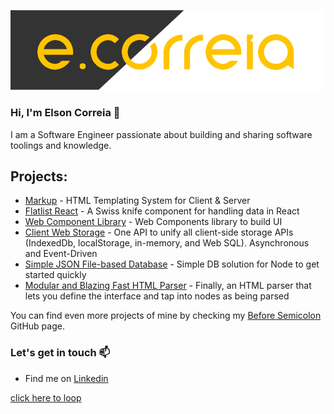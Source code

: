 ![ecorreia](https://github.com/ECorreia45/ECorreia45/blob/main/ecorreia-cover%402x.png)
### Hi, I'm Elson Correia 👋
I am a Software Engineer passionate about building and sharing software toolings and knowledge.


## Projects:
- [Markup](https://markup.beforesemicolon.com/) - HTML Templating System for Client & Server
- [Flatlist React](https://www.npmjs.com/package/flatlist-react) - A Swiss knife component for handling data in React
- [Web Component Library](https://github.com/beforesemicolon/cwco) - Web Components library to build UI
- [Client Web Storage](https://github.com/beforesemicolon/client-web-storage) - One API to unify all client-side storage APIs (IndexedDb, localStorage, in-memory, and Web SQL). Asynchronous and Event-Driven
- [Simple JSON File-based Database](https://www.npmjs.com/package/@beforesemicolon/node-json-db) - Simple DB solution for Node to get started quickly
- [Modular and Blazing Fast HTML Parser](https://www.npmjs.com/package/@beforesemicolon/html-parser) - Finally, an HTML parser that lets you define the interface and tap into nodes as being parsed

You can find even more projects of mine by checking my [Before Semicolon](https://github.com/beforesemicolon) GitHub page.

### Let's get in touch 📫

- Find me on [Linkedin](https://www.linkedin.com/in/elsoncorreia/)

[click here to loop](http://elsoncorreia.com/)
